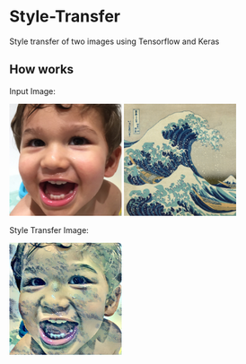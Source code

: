 # Style-Transfer
Style transfer of two images using Tensorflow and Keras

## How works
Input Image:

<img src="https://github.com/0x5eba/Style-Transfer/blob/master/hugo.jpg" width="200" height="200">
<img src="https://github.com/0x5eba/Style-Transfer/blob/master/wave.jpg" width="200" height="200">

Style Transfer Image:

<img src="https://github.com/0x5eba/Style-Transfer/blob/master/result/final.jpg" width="200" height="200">
